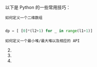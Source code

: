
以下是 Python 的一些常用技巧：

`如何定义一个二维数组`

```python

dp = [ [0]*(l2+1) for _ in range(l1+1)]

```

`如何定义一个最小堆/最大堆以及相应的 API`

2.

3.

4.